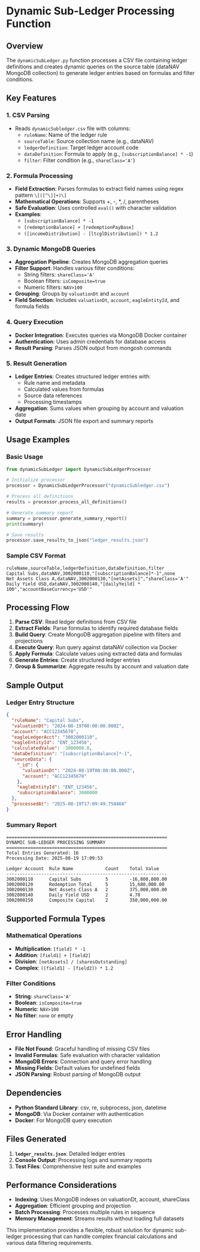 # Dynamic Sub-Ledger Processing Function

## Overview

The `dynamicSubLedger.py` function processes a CSV file containing ledger definitions and creates dynamic queries on the source table (dataNAV MongoDB collection) to generate ledger entries based on formulas and filter conditions.

## Key Features

### 1. CSV Parsing
- Reads `dynamicSubledger.csv` file with columns:
  - `ruleName`: Name of the ledger rule
  - `sourceTable`: Source collection name (e.g., dataNAV)
  - `ledgerDefinition`: Target ledger account code
  - `dataDefinition`: Formula to apply (e.g., `[subscriptionBalance] * -1`)
  - `filter`: Filter condition (e.g., `shareClass='A'`)

### 2. Formula Processing
- **Field Extraction**: Parses formulas to extract field names using regex pattern `\[([^\]]+)\]`
- **Mathematical Operations**: Supports +, -, *, /, parentheses
- **Safe Evaluation**: Uses controlled `eval()` with character validation
- **Examples**:
  - `[subscriptionBalance] * -1`
  - `[redemptionBalance] + [redemptionPayBase]`
  - `([incomeDistribution] - [ltcglDistribution]) * 1.2`

### 3. Dynamic MongoDB Queries
- **Aggregation Pipeline**: Creates MongoDB aggregation queries
- **Filter Support**: Handles various filter conditions:
  - String filters: `shareClass='A'`
  - Boolean filters: `isComposite=true`
  - Numeric filters: `NAV>100`
- **Grouping**: Groups by `valuationDt` and `account`
- **Field Selection**: Includes `valuationDt`, `account`, `eagleEntityId`, and formula fields

### 4. Query Execution
- **Docker Integration**: Executes queries via MongoDB Docker container
- **Authentication**: Uses admin credentials for database access
- **Result Parsing**: Parses JSON output from mongosh commands

### 5. Result Generation
- **Ledger Entries**: Creates structured ledger entries with:
  - Rule name and metadata
  - Calculated values from formulas
  - Source data references
  - Processing timestamps
- **Aggregation**: Sums values when grouping by account and valuation date
- **Output Formats**: JSON file export and summary reports

## Usage Examples

### Basic Usage
```python
from dynamicSubLedger import DynamicSubLedgerProcessor

# Initialize processor
processor = DynamicSubLedgerProcessor("dynamicSubledger.csv")

# Process all definitions
results = processor.process_all_definitions()

# Generate summary report
summary = processor.generate_summary_report()
print(summary)

# Save results
processor.save_results_to_json("ledger_results.json")
```

### Sample CSV Format
```csv
ruleName,sourceTable,ledgerDefinition,dataDefinition,filter
Capital Subs,dataNAV,3002000110,"[subscriptionBalance]*-1",none
Net Assets Class A,dataNAV,3002000130,"[netAssets]","shareClass='A'"
Daily Yield USD,dataNAV,3002000140,"[dailyYeild] * 100","accountBaseCurrency='USD'"
```

## Processing Flow

1. **Parse CSV**: Read ledger definitions from CSV file
2. **Extract Fields**: Parse formulas to identify required database fields
3. **Build Query**: Create MongoDB aggregation pipeline with filters and projections
4. **Execute Query**: Run query against dataNAV collection via Docker
5. **Apply Formula**: Calculate values using extracted data and formulas
6. **Generate Entries**: Create structured ledger entries
7. **Group & Summarize**: Aggregate results by account and valuation date

## Sample Output

### Ledger Entry Structure
```json
{
  "ruleName": "Capital Subs",
  "valuationDt": "2024-08-19T00:00:00.000Z",
  "account": "ACC12345678",
  "eagleLedgerAcct": "3002000110",
  "eagleEntityId": "ENT_123456",
  "calculatedValue": -3000000.0,
  "dataDefinition": "[subscriptionBalance]*-1",
  "sourceData": {
    "_id": {
      "valuationDt": "2024-08-19T00:00:00.000Z",
      "account": "ACC12345678"
    },
    "eagleEntityId": "ENT_123456",
    "subscriptionBalance": 3000000
  },
  "processedAt": "2025-08-19T17:09:49.758468"
}
```

### Summary Report
```
============================================================
DYNAMIC SUB-LEDGER PROCESSING SUMMARY
============================================================
Total Entries Generated: 16
Processing Date: 2025-08-19 17:09:53

Ledger Account  Rule Name            Count    Total Value    
------------------------------------------------------------
3002000110      Capital Subs         5        -16,800,000.00 
3002000120      Redemption Total     5        15,680,000.00  
3002000130      Net Assets Class A   2        375,000,000.00 
3002000140      Daily Yield USD      2        4.70           
3002000150      Composite Capital    2        350,000,000.00 
```

## Supported Formula Types

### Mathematical Operations
- **Multiplication**: `[field] * -1`
- **Addition**: `[field1] + [field2]`
- **Division**: `[netAssets] / [sharesOutstanding]`
- **Complex**: `([field1] - [field2]) * 1.2`

### Filter Conditions
- **String**: `shareClass='A'`
- **Boolean**: `isComposite=true`
- **Numeric**: `NAV>100`
- **No filter**: `none` or empty

## Error Handling

- **File Not Found**: Graceful handling of missing CSV files
- **Invalid Formulas**: Safe evaluation with character validation
- **MongoDB Errors**: Connection and query error handling
- **Missing Fields**: Default values for undefined fields
- **JSON Parsing**: Robust parsing of MongoDB output

## Dependencies

- **Python Standard Library**: csv, re, subprocess, json, datetime
- **MongoDB**: Via Docker container with authentication
- **Docker**: For MongoDB query execution

## Files Generated

1. **`ledger_results.json`**: Detailed ledger entries
2. **Console Output**: Processing logs and summary reports
3. **Test Files**: Comprehensive test suite and examples

## Performance Considerations

- **Indexing**: Uses MongoDB indexes on valuationDt, account, shareClass
- **Aggregation**: Efficient grouping and projection
- **Batch Processing**: Processes multiple rules in sequence
- **Memory Management**: Streams results without loading full datasets

This implementation provides a flexible, robust solution for dynamic sub-ledger processing that can handle complex financial calculations and various data filtering requirements.
